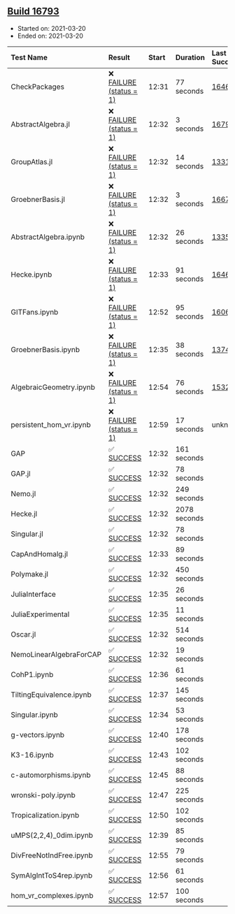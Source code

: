## [Build 16793](https://oscarci.mathematik.uni-kl.de/job/oscar/16793/)

* Started on: 2021-03-20
* Ended on: 2021-03-20

| Test Name    | Result | Start | Duration | Last Success | First Failure |
|:-------------|:-------|:------|:---------|:-------------|:--------------|
| CheckPackages | ❌ [FAILURE (status = 1)](https://oscarci.mathematik.uni-kl.de/job/oscar/16793/artifact/logs/build-16793/CheckPackages.log) | 12:31 | 77 seconds | [16463](https://oscarci.mathematik.uni-kl.de/job/oscar/16463/) | [16464](https://oscarci.mathematik.uni-kl.de/job/oscar/16464/) |
| AbstractAlgebra.jl | ❌ [FAILURE (status = 1)](https://oscarci.mathematik.uni-kl.de/job/oscar/16793/artifact/logs/build-16793/AbstractAlgebra.jl.log) | 12:32 | 3 seconds | [16792](https://oscarci.mathematik.uni-kl.de/job/oscar/16792/) | [16793](https://oscarci.mathematik.uni-kl.de/job/oscar/16793/) |
| GroupAtlas.jl | ❌ [FAILURE (status = 1)](https://oscarci.mathematik.uni-kl.de/job/oscar/16793/artifact/logs/build-16793/GroupAtlas.jl.log) | 12:32 | 14 seconds | [13311](https://oscarci.mathematik.uni-kl.de/job/oscar/13311/) | [13312](https://oscarci.mathematik.uni-kl.de/job/oscar/13312/) |
| GroebnerBasis.jl | ❌ [FAILURE (status = 1)](https://oscarci.mathematik.uni-kl.de/job/oscar/16793/artifact/logs/build-16793/GroebnerBasis.jl.log) | 12:32 | 3 seconds | [16676](https://oscarci.mathematik.uni-kl.de/job/oscar/16676/) | [16677](https://oscarci.mathematik.uni-kl.de/job/oscar/16677/) |
| AbstractAlgebra.ipynb | ❌ [FAILURE (status = 1)](https://oscarci.mathematik.uni-kl.de/job/oscar/16793/artifact/logs/build-16793/AbstractAlgebra.ipynb.log) | 12:32 | 26 seconds | [13355](https://oscarci.mathematik.uni-kl.de/job/oscar/13355/) | [13356](https://oscarci.mathematik.uni-kl.de/job/oscar/13356/) |
| Hecke.ipynb | ❌ [FAILURE (status = 1)](https://oscarci.mathematik.uni-kl.de/job/oscar/16793/artifact/logs/build-16793/Hecke.ipynb.log) | 12:33 | 91 seconds | [16463](https://oscarci.mathematik.uni-kl.de/job/oscar/16463/) | [16464](https://oscarci.mathematik.uni-kl.de/job/oscar/16464/) |
| GITFans.ipynb | ❌ [FAILURE (status = 1)](https://oscarci.mathematik.uni-kl.de/job/oscar/16793/artifact/logs/build-16793/GITFans.ipynb.log) | 12:52 | 95 seconds | [16068](https://oscarci.mathematik.uni-kl.de/job/oscar/16068/) | [16069](https://oscarci.mathematik.uni-kl.de/job/oscar/16069/) |
| GroebnerBasis.ipynb | ❌ [FAILURE (status = 1)](https://oscarci.mathematik.uni-kl.de/job/oscar/16793/artifact/logs/build-16793/GroebnerBasis.ipynb.log) | 12:35 | 38 seconds | [13748](https://oscarci.mathematik.uni-kl.de/job/oscar/13748/) | [13749](https://oscarci.mathematik.uni-kl.de/job/oscar/13749/) |
| AlgebraicGeometry.ipynb | ❌ [FAILURE (status = 1)](https://oscarci.mathematik.uni-kl.de/job/oscar/16793/artifact/logs/build-16793/AlgebraicGeometry.ipynb.log) | 12:54 | 76 seconds | [15322](https://oscarci.mathematik.uni-kl.de/job/oscar/15322/) | [15323](https://oscarci.mathematik.uni-kl.de/job/oscar/15323/) |
| persistent_hom_vr.ipynb | ❌ [FAILURE (status = 1)](https://oscarci.mathematik.uni-kl.de/job/oscar/16793/artifact/logs/build-16793/persistent_hom_vr.ipynb.log) | 12:59 | 17 seconds | unknown | unknown |
| GAP | ✅ [SUCCESS](https://oscarci.mathematik.uni-kl.de/job/oscar/16793/artifact/logs/build-16793/GAP.log) | 12:32 | 161 seconds |  |  |
| GAP.jl | ✅ [SUCCESS](https://oscarci.mathematik.uni-kl.de/job/oscar/16793/artifact/logs/build-16793/GAP.jl.log) | 12:32 | 78 seconds |  |  |
| Nemo.jl | ✅ [SUCCESS](https://oscarci.mathematik.uni-kl.de/job/oscar/16793/artifact/logs/build-16793/Nemo.jl.log) | 12:32 | 249 seconds |  |  |
| Hecke.jl | ✅ [SUCCESS](https://oscarci.mathematik.uni-kl.de/job/oscar/16793/artifact/logs/build-16793/Hecke.jl.log) | 12:32 | 2078 seconds |  |  |
| Singular.jl | ✅ [SUCCESS](https://oscarci.mathematik.uni-kl.de/job/oscar/16793/artifact/logs/build-16793/Singular.jl.log) | 12:32 | 78 seconds |  |  |
| CapAndHomalg.jl | ✅ [SUCCESS](https://oscarci.mathematik.uni-kl.de/job/oscar/16793/artifact/logs/build-16793/CapAndHomalg.jl.log) | 12:33 | 89 seconds |  |  |
| Polymake.jl | ✅ [SUCCESS](https://oscarci.mathematik.uni-kl.de/job/oscar/16793/artifact/logs/build-16793/Polymake.jl.log) | 12:32 | 450 seconds |  |  |
| JuliaInterface | ✅ [SUCCESS](https://oscarci.mathematik.uni-kl.de/job/oscar/16793/artifact/logs/build-16793/JuliaInterface.log) | 12:35 | 26 seconds |  |  |
| JuliaExperimental | ✅ [SUCCESS](https://oscarci.mathematik.uni-kl.de/job/oscar/16793/artifact/logs/build-16793/JuliaExperimental.log) | 12:35 | 11 seconds |  |  |
| Oscar.jl | ✅ [SUCCESS](https://oscarci.mathematik.uni-kl.de/job/oscar/16793/artifact/logs/build-16793/Oscar.jl.log) | 12:32 | 514 seconds |  |  |
| NemoLinearAlgebraForCAP | ✅ [SUCCESS](https://oscarci.mathematik.uni-kl.de/job/oscar/16793/artifact/logs/build-16793/NemoLinearAlgebraForCAP.log) | 12:32 | 19 seconds |  |  |
| CohP1.ipynb | ✅ [SUCCESS](https://oscarci.mathematik.uni-kl.de/job/oscar/16793/artifact/logs/build-16793/CohP1.ipynb.log) | 12:36 | 61 seconds |  |  |
| TiltingEquivalence.ipynb | ✅ [SUCCESS](https://oscarci.mathematik.uni-kl.de/job/oscar/16793/artifact/logs/build-16793/TiltingEquivalence.ipynb.log) | 12:37 | 145 seconds |  |  |
| Singular.ipynb | ✅ [SUCCESS](https://oscarci.mathematik.uni-kl.de/job/oscar/16793/artifact/logs/build-16793/Singular.ipynb.log) | 12:34 | 53 seconds |  |  |
| g-vectors.ipynb | ✅ [SUCCESS](https://oscarci.mathematik.uni-kl.de/job/oscar/16793/artifact/logs/build-16793/g-vectors.ipynb.log) | 12:40 | 178 seconds |  |  |
| K3-16.ipynb | ✅ [SUCCESS](https://oscarci.mathematik.uni-kl.de/job/oscar/16793/artifact/logs/build-16793/K3-16.ipynb.log) | 12:43 | 102 seconds |  |  |
| c-automorphisms.ipynb | ✅ [SUCCESS](https://oscarci.mathematik.uni-kl.de/job/oscar/16793/artifact/logs/build-16793/c-automorphisms.ipynb.log) | 12:45 | 88 seconds |  |  |
| wronski-poly.ipynb | ✅ [SUCCESS](https://oscarci.mathematik.uni-kl.de/job/oscar/16793/artifact/logs/build-16793/wronski-poly.ipynb.log) | 12:47 | 225 seconds |  |  |
| Tropicalization.ipynb | ✅ [SUCCESS](https://oscarci.mathematik.uni-kl.de/job/oscar/16793/artifact/logs/build-16793/Tropicalization.ipynb.log) | 12:50 | 102 seconds |  |  |
| uMPS(2,2,4)_0dim.ipynb | ✅ [SUCCESS](https://oscarci.mathematik.uni-kl.de/job/oscar/16793/artifact/logs/build-16793/uMPS-2-2-4-_0dim.ipynb.log) | 12:39 | 85 seconds |  |  |
| DivFreeNotIndFree.ipynb | ✅ [SUCCESS](https://oscarci.mathematik.uni-kl.de/job/oscar/16793/artifact/logs/build-16793/DivFreeNotIndFree.ipynb.log) | 12:55 | 79 seconds |  |  |
| SymAlgIntToS4rep.ipynb | ✅ [SUCCESS](https://oscarci.mathematik.uni-kl.de/job/oscar/16793/artifact/logs/build-16793/SymAlgIntToS4rep.ipynb.log) | 12:56 | 61 seconds |  |  |
| hom_vr_complexes.ipynb | ✅ [SUCCESS](https://oscarci.mathematik.uni-kl.de/job/oscar/16793/artifact/logs/build-16793/hom_vr_complexes.ipynb.log) | 12:57 | 100 seconds |  |  |
